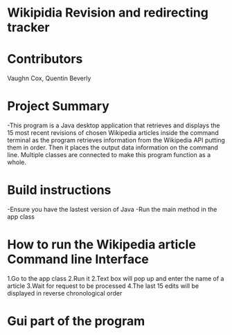 # Wikipidia Revision and redirecting tracker


# Contributors
Vaughn Cox, Quentin Beverly


# Project Summary
-This program is a Java desktop application that retrieves and displays the 15 most recent revisions of chosen Wikipedia articles inside the command terminal as the program retrieves information from the Wikipedia API putting them in order. Then it places the output data information on the command line. Multiple classes are connected to make this program function as a whole.

# Build instructions
-Ensure you have the lastest version of Java 
-Run the main method in the app class


# How to run the Wikipedia article Command line Interface
1.Go to the app class
2.Run it 
2.Text box will pop up and enter the name of a article 
3.Wait for request to be processed 
4.The last 15 edits will be displayed in reverse chronological order


# Gui part of the program



